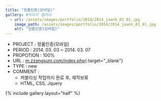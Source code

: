 ```yaml
---
title: "정품인증(모바일)"
gallery: #이미지 갤러리
  - url: /assets/images/portfolio/2014/2014_jaanh_03_01.jpg
    image_path: /assets/images/portfolio/2014/2014_jaanh_03_01.jpg
    alt: "정품인증(모바일)"
---
```


- PROJECT : 정품인증(모바일)
- PERIOD : 2014. 03. 03 ~ 2014. 03. 07
- PROPOTION : 100%
- URL : [m.zzangsuni.com/index.php](http://m.zzangsuni.com/index.php){:target="\_blank"}
- TYPE : new
- COMMENT :
  - 퍼블리싱 작업까지 완료 후, 제작보류
  - HTML, CSS, Jquery

{% include gallery layout="half" %}
